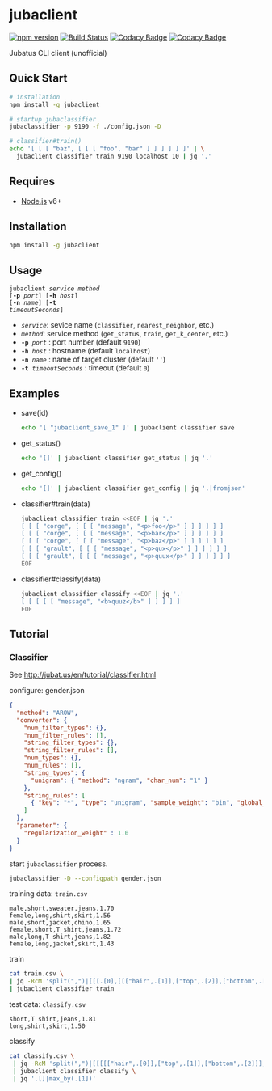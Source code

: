 # jubaclient

[![npm version](https://badge.fury.io/js/jubaclient.svg)](https://badge.fury.io/js/jubaclient)
[![Build Status](https://travis-ci.org/naokikimura/jubaclient.svg?branch=master)](https://travis-ci.org/naokikimura/jubaclient)
[![Codacy Badge](https://api.codacy.com/project/badge/Grade/2f6c4944c7df41a887627318c06d92c3)](https://www.codacy.com/app/n.kimura.cap/jubaclient?utm_source=github.com&utm_medium=referral&utm_content=naokikimura/jubaclient&utm_campaign=badger)
[![Codacy Badge](https://api.codacy.com/project/badge/Coverage/7f75cce83b7e4db49e8e8ce8b9398c05)](https://www.codacy.com/app/n.kimura.cap/jubaclient?utm_source=github.com&utm_medium=referral&utm_content=naokikimura/jubaclient&utm_campaign=Badge_Coverage)

Jubatus CLI client (unofficial)

## Quick Start ##

```bash
# installation
npm install -g jubaclient

# startup jubaclassifier
jubaclassifier -p 9190 -f ./config.json -D

# classifier#train()
echo '[ [ [ "baz", [ [ [ "foo", "bar" ] ] ] ] ] ]' | \
  jubaclient classifier train 9190 localhost 10 | jq '.'
```

## Requires ##

- [Node.js](https://nodejs.or]) v6+

## Installation ##

```bash
npm install -g jubaclient
```

## Usage ##

<code>jubaclient _service_ _method_ [**-p** _port_] [**-h** _host_] [**-n** _name_] [**-t** _timeoutSeconds_]</code>

- <code>_service_</code>: sevice name (`classifier`, `nearest_neighbor`, etc.)
- <code>_method_</code>: service method (`get_status`, `train`, `get_k_center`, etc.)
- <code>**-p** _port_</code> : port number (default `9190`)
- <code>**-h** _host_</code> : hostname (default `localhost`)
- <code>**-n** _name_</code> : name of target cluster (default `''`)
- <code>**-t** _timeoutSeconds_</code> : timeout  (default `0`)

## Examples ##

- save(id)
    ```bash
    echo '[ "jubaclient_save_1" ]' | jubaclient classifier save 
    ```
- get_status()
    ```bash
    echo '[]' | jubaclient classifier get_status | jq '.' 
    ```
- get_config()
    ```bash
    echo '[]' | jubaclient classifier get_config | jq '.|fromjson' 
    ```
- classifier#train(data)
    ```bash
    jubaclient classifier train <<EOF | jq '.'
    [ [ [ "corge", [ [ [ "message", "<p>foo</p>" ] ] ] ] ] ]
    [ [ [ "corge", [ [ [ "message", "<p>bar</p>" ] ] ] ] ] ]
    [ [ [ "corge", [ [ [ "message", "<p>baz</p>" ] ] ] ] ] ]
    [ [ [ "grault", [ [ [ "message", "<p>qux</p>" ] ] ] ] ] ]
    [ [ [ "grault", [ [ [ "message", "<p>quux</p>" ] ] ] ] ] ]
    EOF
    ```
- classifier#classify(data)
    ```bash
    jubaclient classifier classify <<EOF | jq '.'
    [ [ [ [ [ "message", "<b>quuz</b>" ] ] ] ] ]
    EOF
    ```
## Tutorial ##

### Classifier ####

See http://jubat.us/en/tutorial/classifier.html

configure: gender.json
```json
{
  "method": "AROW",
  "converter": {
    "num_filter_types": {},
    "num_filter_rules": [],
    "string_filter_types": {},
    "string_filter_rules": [],
    "num_types": {},
    "num_rules": [],
    "string_types": {
      "unigram": { "method": "ngram", "char_num": "1" }
    },
    "string_rules": [
      { "key": "*", "type": "unigram", "sample_weight": "bin", "global_weight": "bin" }
    ]
  },
  "parameter": {
    "regularization_weight" : 1.0
  }
}
```

start `jubaclassifier` process.

```bash
jubaclassifier -D --configpath gender.json 
```

training data: `train.csv`
```csv
male,short,sweater,jeans,1.70
female,long,shirt,skirt,1.56
male,short,jacket,chino,1.65
female,short,T shirt,jeans,1.72
male,long,T shirt,jeans,1.82
female,long,jacket,skirt,1.43
```

train

```bash
cat train.csv \
| jq -RcM 'split(",")|[[[.[0],[[["hair",.[1]],["top",.[2]],["bottom",.[3]]],[["height",(.[4]|tonumber)]]]]]]' \
| jubaclient classifier train
```

test data: `classify.csv`

```csv
short,T shirt,jeans,1.81
long,shirt,skirt,1.50
```


classify

```bash
cat classify.csv \
 | jq -RcM 'split(",")|[[[[["hair",.[0]],["top",.[1]],["bottom",.[2]]],[["height",(.[3]|tonumber)]]]]]' \
 | jubaclient classifier classify \
 | jq '.[]|max_by(.[1])'
```
